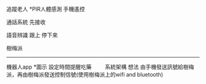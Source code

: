 ﻿追蹤老人
    *PIR人體感測
    手機遙控

通話系統
    先接收

語音辨識
    跟上
    停下來
    

樹梅派
    
*****************
機器人app
    *圖示
    設定時間提醒吃藥
    
    
系統架構 想法 
由手機發送訊號給樹梅派，再由樹梅派發送控制信號(使用樹梅派上的wifi and bluetooth)
